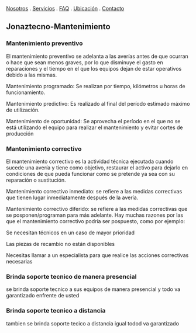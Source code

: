 [Nosotros](./nosotros.md) . [Servicios](./servicios.md) . [FAQ](FAQ.md) . [Ubicación](ubicacion.md) . [Contacto](./contacto.md)

## Jonaztecno-Mantenimiento

### Mantenimiento preventivo

El mantenimiento preventivo se adelanta a las averías antes de que ocurran o hace que sean menos graves, por lo que disminuye el gasto en reparaciones y el tiempo en el que los equipos dejan de estar operativos debido a las mismas. 

Mantenimiento programado: Se realizan por tiempo, kilómetros u horas de funcionamiento. 

Mantenimiento predictivo: Es realizado al final del período estimado máximo de utilización.

Mantenimiento de oportunidad: Se aprovecha el período en el que no se está utilizando el equipo para realizar el mantenimiento y evitar cortes de producción

### Mantenimiento correctivo

El mantenimiento correctivo es la actividad técnica ejecutada cuando sucede una avería y tiene como objetivo, restaurar el activo para dejarlo en condiciones de que pueda funcionar como se pretende ya sea con su reparación o sustitución.

Mantenimiento correctivo inmediato: se refiere a las medidas correctivas que tienen lugar inmediatamente después de la avería.

Mantenimiento correctivo diferido: se refiere a las medidas correctivas que se posponen/programan para más adelante. Hay muchas razones por las que el mantenimiento correctivo podría ser pospuesto, como por ejemplo:

Se necesitan técnicos en un caso de mayor prioridad

Las piezas de recambio no están disponibles

Necesitas llamar a un especialista para que realice las acciones correctivas necesarias

### Brinda soporte tecnico de manera presencial

se brinda soporte tecnico a sus equipos de manera presencial y todo va garantizado enfrente de usted

### Brinda soporte tecnico a distancia

tambien se brinda soporte tecico a distancia igual todod va garantizado
